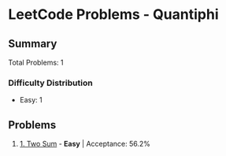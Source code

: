# LeetCode Problems - Quantiphi

## Summary
Total Problems: 1

### Difficulty Distribution

- Easy: 1

## Problems

1. [1. Two Sum](https://leetcode.com/problems/two-sum/) - **Easy** | Acceptance: 56.2%